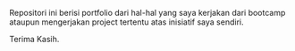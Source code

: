 <Read Me Portfolio>
  
  Repositori ini berisi portfolio dari hal-hal yang saya kerjakan dari bootcamp ataupun mengerjakan project tertentu atas inisiatif saya sendiri.
  
  Terima Kasih.
